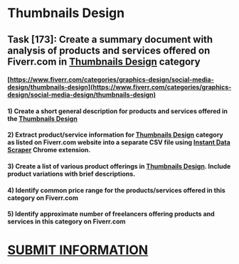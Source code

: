# Thumbnails Design
## Task [173]: Create a summary document with analysis of products and services offered on Fiverr.com in [Thumbnails Design](https://www.fiverr.com/categories/graphics-design/social-media-design/thumbnails-design) category
#### [https://www.fiverr.com/categories/graphics-design/social-media-design/thumbnails-design](https://www.fiverr.com/categories/graphics-design/social-media-design/thumbnails-design)
#### 1) Create a short general description for products and services offered in the [Thumbnails Design](https://www.fiverr.com/categories/graphics-design/social-media-design/thumbnails-design)
#### 2) Extract product/service information for [Thumbnails Design](https://www.fiverr.com/categories/graphics-design/social-media-design/thumbnails-design) category as listed on Fiverr.com website into a separate CSV file using [Instant Data Scraper](https://chrome.google.com/webstore/detail/instant-data-scraper/ofaokhiedipichpaobibbnahnkdoiiah) Chrome extension.
#### 3) Create a list of various product offerings in [Thumbnails Design](https://www.fiverr.com/categories/graphics-design/social-media-design/thumbnails-design). Include product variations with brief descriptions.
#### 4) Identify common price range for the products/services offered in this category on Fiverr.com
#### 5) Identify approximate number of freelancers offering products and services in this category on Fiverr.com

# [SUBMIT INFORMATION](https://forms.office.com/r/8AEKjkLxKG)
